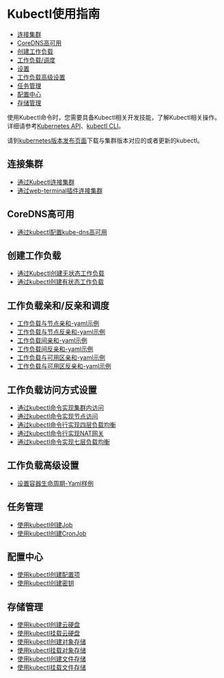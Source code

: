 # Kubectl使用指南<a name="cce_01_0023"></a>

-   [连接集群](#section223415528535)
-   [CoreDNS高可用](#section4965217185418)
-   [创建工作负载](#section81661268550)
-   [工作负载/调度](#section1294518341552)
-   [设置](#section557132035713)
-   [工作负载高级设置](#section927251814582)
-   [任务管理](#section1660674011584)
-   [配置中心](#section12376151215916)
-   [存储管理](#section274418453590)

使用Kubectl命令时，您需要具备Kubectl相关开发技能，了解Kubectl相关操作。详细请参考[Kubernetes API](https://kubernetes.io/docs/concepts/overview/kubernetes-api/)、[kubectl CLI](https://kubernetes.io/docs/reference/kubectl/overview/)。

请到[kubernetes版本发布页面](https://github.com/kubernetes/kubernetes/blob/master/CHANGELOG/README.md)下载与集群版本对应的或者更新的kubectl。

## 连接集群<a name="section223415528535"></a>

-   [通过Kubectl连接集群](通过kubectl或web-terminal插件操作CCE集群.md)
-   [通过web-terminal插件连接集群](web-terminal.md)

## CoreDNS高可用<a name="section4965217185418"></a>

-   [通过kubectl配置kube-dns高可用](通过kubectl配置kube-dns-CoreDNS高可用.md)

## 创建工作负载<a name="section81661268550"></a>

-   [通过Kubectl创建无状态工作负载](创建无状态负载(Deployment).md#section155246177178)
-   [通过kubectl创建有状态工作负载](创建有状态负载(StatefulSet).md#section113441881214)

## 工作负载亲和/反亲和调度<a name="section1294518341552"></a>

-   [工作负载与节点亲和-yaml示例](工作负载和节点的亲和性.md#section711574271117)
-   [工作负载与节点反亲和-yaml示例](工作负载和节点的反亲和性.md#section1361482522712)
-   [工作负载间亲和-yaml示例](工作负载间的亲和性.md#section5140193643912)
-   [工作负载间反亲和-yaml示例](工作负载间的反亲和性.md#section1894310152317)
-   [工作负载与可用区亲和-yaml示例](工作负载和可用区的亲和性.md#section4201420133117)
-   [工作负载与可用区反亲和-yaml示例](工作负载和可用区的反亲和性.md#section102822029173111)

## 工作负载访问方式设置<a name="section557132035713"></a>

-   [通过kubectl命令实现集群内访问](集群内访问(ClusterIP).md#section9813121512319)
-   [通过kubectl命令实现节点访问](节点访问(NodePort).md#section7114174773118)
-   [通过kubectl命令行实现四层负载均衡](负载均衡(LoadBalancer).md#section1984211714368)
-   [通过kubectl命令行实现NAT网关](DNAT网关(DNAT).md#section646312404363)
-   [通过kubectl命令实现七层负载均衡](通过Kubectl命令行创建Ingress.md)

## 工作负载高级设置<a name="section927251814582"></a>

-   [设置容器生命周期-Yaml样例](设置容器生命周期.md#section151181981167)

## 任务管理<a name="section1660674011584"></a>

-   [使用kubectl创建Job](创建普通任务(Job).md#section450152719412)
-   [使用kubectl创建CronJob](创建定时任务(CronJob).md#section13519162224919)

## 配置中心<a name="section12376151215916"></a>

-   [使用kubectl创建配置项](创建配置项.md#section639712716372)
-   [使用kubectl创建密钥](创建密钥.md#section821112149514)

## 存储管理<a name="section274418453590"></a>

-   [使用kubectl创建云硬盘](使用kubectl自动创建云硬盘.md)
-   [使用kubectl挂载云硬盘](使用kubectl部署带云硬盘存储卷的工作负载.md)
-   [使用kubectl创建对象存储](使用kubectl自动创建对象存储.md)
-   [使用kubectl挂载对象存储](使用kubectl部署带对象存储卷的工作负载.md)
-   [使用kubectl创建文件存储](使用kubectl自动创建文件存储.md)
-   [使用kubectl挂载文件存储](使用kubectl部署带文件存储卷的工作负载.md)

